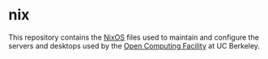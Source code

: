 # nix

This repository contains the [NixOS] files used to maintain and configure the
servers and desktops used by the [Open Computing Facility] at UC Berkeley.

[NixOS]: https://nixos.org/
[Open Computing Facility]: https://www.ocf.berkeley.edu/
[Puppet]: https://github.com/ocf/puppet

